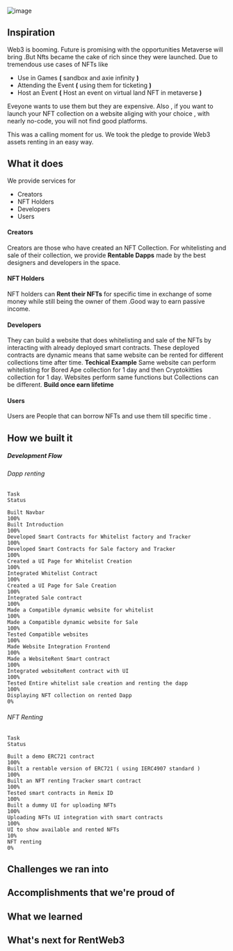 
![image](https://user-images.githubusercontent.com/99790333/199196822-63360d91-b85e-42f8-b611-23700cd98bc0.png)

## Inspiration
Web3 is booming. Future is promising with the opportunities Metaverse will bring .But Nfts became the cake of rich since they were launched. Due to tremendous use cases of NFTs like 
-   Use in Games **(** sandbox and axie infinity  **)**
-   Attending the Event **(** using them for ticketing **)**
-   Host an Event **(** Host an event on virtual land NFT in metaverse **)**

Eveyone wants to use them but they are expensive. Also , if you want to launch your NFT collection on a website aliging with your choice , with nearly no-code, you will not find good platforms.

This was a calling moment for us. We took the pledge to provide Web3 assets renting in an easy way.

## What it does
We provide services for

-   Creators
-   NFT Holders
-   Developers
-   Users

#### Creators
Creators are those who have created an NFT Collection. For whitelisting and sale of their collection, we provide **Rentable Dapps** made by the best designers and developers in the space.

#### NFT Holders
NFT holders can **Rent their NFTs** for specific time in exchange of some money while still being the owner of them .Good way to earn passive income. 

#### Developers
They can build a website that does whitelisting and sale of the NFTs  by interacting with already deployed smart contracts. These deployed contracts are dynamic means that same website can be rented for different collections time after time. 
**Techical Example**
Same website can perform whitelisting for Bored Ape collection for 1 day and then Cryptokitties collection for 1 day. Websites perform same functions but Collections can be different.
**Build once earn lifetime**
#### Users
Users are People that can borrow NFTs and use them till specific time .
## How we built it
##### Development Flow

###### Dapp renting                                                        

    Task                                                                    Status
    
    Built Navbar                                                            100%
    Built Introduction                                                      100%
    Developed Smart Contracts for Whitelist factory and Tracker             100%
    Developed Smart Contracts for Sale factory and Tracker                  100%
    Created a UI Page for Whitelist Creation                                100%
    Integrated Whitelist Contract                                           100%
    Created a UI Page for Sale Creation                                     100%
    Integrated Sale contract                                                100%
    Made a Compatible dynamic website for whitelist                         100%
    Made a Compatible dynamic website for Sale                              100%
    Tested Compatible websites                                              100%
    Made Website Integration Frontend                                       100%
    Made a WebsiteRent Smart contract                                       100%
    Integrated websiteRent contract with UI                                 100%
    Tested Entire whitelist sale creation and renting the dapp              100%
    Displaying NFT collection on rented Dapp                                 0%
###### NFT Renting

    Task                                                                    Status 
    
    Built a demo ERC721 contract                                            100%
    Built a rentable version of ERC721 ( using IERC4907 standard )          100%
    Built an NFT renting Tracker smart contract                             100%
    Tested smart contracts in Remix ID                                      100%
    Built a dummy UI for uploading NFTs                                     100%
    Uploading NFTs UI integration with smart contracts                      100%
    UI to show available and rented NFTs                                     10%
    NFT renting                                                              0%
    
    
## Challenges we ran into


## Accomplishments that we're proud of

## What we learned

## What's next for RentWeb3

